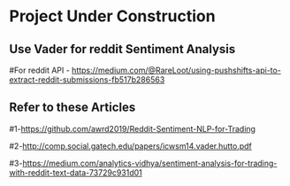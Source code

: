 # Project Under Construction

## Use Vader for reddit Sentiment Analysis

#For reddit API - https://medium.com/@RareLoot/using-pushshifts-api-to-extract-reddit-submissions-fb517b286563



## Refer to these Articles
#1-https://github.com/awrd2019/Reddit-Sentiment-NLP-for-Trading

#2-http://comp.social.gatech.edu/papers/icwsm14.vader.hutto.pdf

#3-https://medium.com/analytics-vidhya/sentiment-analysis-for-trading-with-reddit-text-data-73729c931d01
